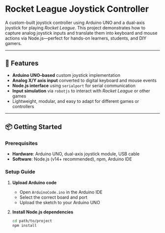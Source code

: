 # Rocket League Joystick Controller

A custom-built joystick controller using Arduino UNO and a dual-axis joystick for playing *Rocket League*. This project demonstrates how to capture analog joystick inputs and translate them into keyboard and mouse actions via Node.js—perfect for hands-on learners, students, and DIY gamers.

---

## 🚀 Features

- **Arduino UNO–based** custom joystick implementation  
- **Analog X/Y axis input** converted to digital keyboard and mouse events  
- **Node.js interface** using `serialport` for serial communication  
- **Input simulation** via `robotjs` to interact with *Rocket League* or other games  
- Lightweight, modular, and easy to adapt for different games or controllers

---

## 📦 Getting Started

### Prerequisites

- **Hardware**: Arduino UNO, dual-axis joystick module, USB cable  
- **Software**: Node.js (v14+ recommended), npm, Arduino IDE  

### Setup Guide

1. **Upload Arduino code**  
   - Open `ArduinoCode.ino` in the Arduino IDE  
   - Select the correct board and port  
   - Upload the sketch to your Arduino UNO

2. **Install Node.js dependencies**  
   ```bash
   cd path/to/project
   npm install
